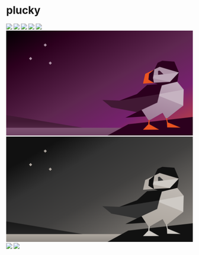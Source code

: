 # plucky

<img src=https://raw.githubusercontent.com/azzamsa/ubuntu-wallpapers/main/curated/plucky/Atlantic_wave_by_gulfie.png>

<img src=https://raw.githubusercontent.com/azzamsa/ubuntu-wallpapers/main/curated/plucky/Autumn_by_mendhak.png>

<img src=https://raw.githubusercontent.com/azzamsa/ubuntu-wallpapers/main/curated/plucky/Northern_lights_by_matthieugo.png>

<img src=https://raw.githubusercontent.com/azzamsa/ubuntu-wallpapers/main/curated/plucky/Puffin_by_moskalenko-v-light.png>

<img src=https://raw.githubusercontent.com/azzamsa/ubuntu-wallpapers/main/curated/plucky/Puffin_by_moskalenko-v-dark.png>

<img src=https://raw.githubusercontent.com/azzamsa/ubuntu-wallpapers/main/curated/plucky/Starry_plucky_by_tnazarova-light.png>

<img src=https://raw.githubusercontent.com/azzamsa/ubuntu-wallpapers/main/curated/plucky/Starry_plucky_by_tnazarova-dark.png>

<img src=https://raw.githubusercontent.com/azzamsa/ubuntu-wallpapers/main/curated/plucky/Ubuntu_tide_by_lost-cause-light.png>

<img src=https://raw.githubusercontent.com/azzamsa/ubuntu-wallpapers/main/curated/plucky/Ubuntu_tide_by_lost-cause-dark.png>

